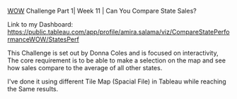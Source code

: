 
[WOW](https://workout-wednesday.com/2023w11tab/) Challenge Part 1| Week 11 | Can You Compare State Sales?

Link to my Dashboard: 
https://public.tableau.com/app/profile/amira.salama/viz/CompareStatePerformanceWOW/StatesPerf


This Challenge is set out by Donna Coles and is focused on interactivity, The core requirement is to be able to make a selection on the map and see how sales compare to the average of all other states.

I've done it using different Tile Map (Spacial File) in Tableau while reaching the Same results.

